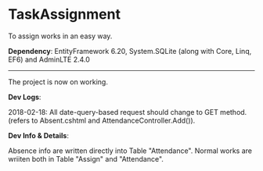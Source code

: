 # TaskAssignment
To assign works in an easy way.

**Dependency**: EntityFramework 6.20, System.SQLite (along with Core, Linq, EF6) and AdminLTE 2.4.0
- - -
The project is now on working.

**Dev Logs**: 

2018-02-18: All date-query-based request should change to GET method. (refers to Absent.cshtml and AttendanceController.Add()).

**Dev Info & Details**:

Absence info are written directly into Table "Attendance".
Normal works are wriiten both in Table "Assign" and "Attendance".
